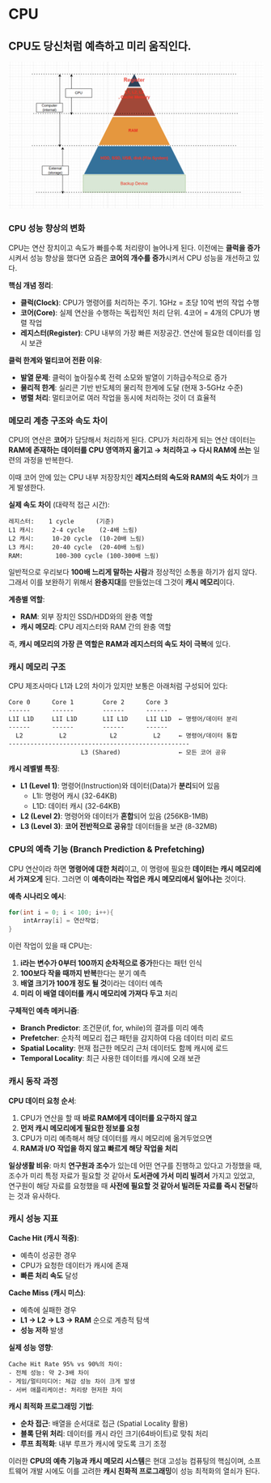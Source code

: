 # CPU

## CPU도 당신처럼 예측하고 미리 움직인다.
  
![img_2.png](../../static/img_2.png)  

### CPU 성능 향상의 변화

CPU는 연산 장치이고 속도가 빠를수록 처리량이 늘어나게 된다. 이전에는 **클럭을 증가**시켜서 성능 향상을 했다면 요즘은 **코어의 개수를 증가**시켜서 CPU 성능을 개선하고 있다.

**핵심 개념 정리**:

- **클럭(Clock)**: CPU가 명령어를 처리하는 주기. 1GHz = 초당 10억 번의 작업 수행
- **코어(Core)**: 실제 연산을 수행하는 독립적인 처리 단위. 4코어 = 4개의 CPU가 병렬 작업
- **레지스터(Register)**: CPU 내부의 가장 빠른 저장공간. 연산에 필요한 데이터를 임시 보관

**클럭 한계와 멀티코어 전환 이유**:

- **발열 문제**: 클럭이 높아질수록 전력 소모와 발열이 기하급수적으로 증가
- **물리적 한계**: 실리콘 기반 반도체의 물리적 한계에 도달 (현재 3-5GHz 수준)
- **병렬 처리**: 멀티코어로 여러 작업을 동시에 처리하는 것이 더 효율적

### 메모리 계층 구조와 속도 차이

CPU의 연산은 **코어**가 담당해서 처리하게 된다. CPU가 처리하게 되는 연산 데이터는 **RAM에 존재하는 데이터를 CPU 영역까지 옮기고 → 처리하고 → 다시 RAM에 쓰는** 일련의 과정을 반복한다.

이때 코어 안에 있는 CPU 내부 저장장치인 **레지스터의 속도와 RAM의 속도 차이**가 크게 발생한다.

**실제 속도 차이** (대략적 접근 시간):

```
레지스터:    1 cycle      (기준)
L1 캐시:     2-4 cycle    (2-4배 느림)
L2 캐시:     10-20 cycle  (10-20배 느림)  
L3 캐시:     20-40 cycle  (20-40배 느림)
RAM:         100-300 cycle (100-300배 느림)
```

일반적으로 우리보다 **100배 느리게 말하는 사람**과 정상적인 소통을 하기가 쉽지 않다. 그래서 이를 보완하기 위해서 **완충지대**를 만들었는데 그것이 **캐시 메모리**이다.

**계층별 역할**:

- **RAM**: 외부 장치인 SSD/HDD와의 완충 역할
- **캐시 메모리**: CPU 레지스터와 RAM 간의 완충 역할

즉, **캐시 메모리의 가장 큰 역할은 RAM과 레지스터의 속도 차이 극복**에 있다.

### 캐시 메모리 구조

CPU 제조사마다 L1과 L2의 차이가 있지만 보통은 아래처럼 구성되어 있다:

```
Core 0      Core 1        Core 2      Core 3
------      ------        ------      ------
L1I L1D     L1I L1D       L1I L1D     L1I L1D  ← 명령어/데이터 분리
------      ------        ------      ------
  L2          L2            L2          L2     ← 명령어/데이터 통합
--------------------------------------------------
                    L3 (Shared)                ← 모든 코어 공유
```

**캐시 레벨별 특징**:

- **L1 (Level 1)**: 명령어(Instruction)와 데이터(Data)가 **분리**되어 있음
    - L1I: 명령어 캐시 (32-64KB)
    - L1D: 데이터 캐시 (32-64KB)
- **L2 (Level 2)**: 명령어와 데이터가 **혼합**되어 있음 (256KB-1MB)
- **L3 (Level 3)**: **코어 전반적으로 공유**할 데이터들을 보관 (8-32MB)

### CPU의 예측 기능 (Branch Prediction & Prefetching)

CPU 연산이라 하면 **명령어에 대한 처리**이고, 이 명령에 필요한 **데이터는 캐시 메모리에서 가져오게** 된다. 그러면 이 **예측이라는 작업은 캐시 메모리에서 일어나는** 것이다.

**예측 시나리오 예시**:

```java
for(int i = 0; i < 100; i++){
    intArray[i] = 연산작업;
}
```

이런 작업이 있을 때 CPU는:

1. **i라는 변수가 0부터 100까지 순차적으로 증가**한다는 패턴 인식
2. **100보다 작을 때까지 반복**한다는 분기 예측
3. **배열 크기가 100개 정도 될 것**이라는 데이터 예측
4. **미리 이 배열 데이터를 캐시 메모리에 가져다 두고** 처리

**구체적인 예측 메커니즘**:

- **Branch Predictor**: 조건문(if, for, while)의 결과를 미리 예측
- **Prefetcher**: 순차적 메모리 접근 패턴을 감지하여 다음 데이터 미리 로드
- **Spatial Locality**: 현재 접근한 메모리 근처 데이터도 함께 캐시에 로드
- **Temporal Locality**: 최근 사용한 데이터를 캐시에 오래 보관

### 캐시 동작 과정

**CPU 데이터 요청 순서**:

1. CPU가 연산을 할 때 **바로 RAM에게 데이터를 요구하지 않고**
2. **먼저 캐시 메모리에게 필요한 정보를 요청**
3. CPU가 미리 예측해서 해당 데이터를 캐시 메모리에 옮겨두었으면
4. **RAM과 I/O 작업을 하지 않고 빠르게 해당 작업을 처리**

**일상생활 비유**:
마치 **연구원과 조수**가 있는데 어떤 연구를 진행하고 있다고 가정했을 때, 조수가 미리 특정 자료가 필요할 것 같아서 **도서관에 가서 미리 빌려서** 가지고 있었고, 연구원이 해당 자료를 요청했을 때 **사전에 필요할 것 같아서 빌려둔 자료를 즉시 전달**하는 것과 유사하다.

### 캐시 성능 지표

**Cache Hit (캐시 적중)**:

- 예측이 성공한 경우
- CPU가 요청한 데이터가 캐시에 존재
- **빠른 처리 속도** 달성

**Cache Miss (캐시 미스)**:

- 예측에 실패한 경우
- **L1 → L2 → L3 → RAM** 순으로 계층적 탐색
- **성능 저하** 발생

**실제 성능 영향**:

```
Cache Hit Rate 95% vs 90%의 차이:
- 전체 성능: 약 2-3배 차이
- 게임/멀티미디어: 체감 성능 차이 크게 발생
- 서버 애플리케이션: 처리량 현저한 차이
```

**캐시 최적화 프로그래밍 기법**:

- **순차 접근**: 배열을 순서대로 접근 (Spatial Locality 활용)
- **블록 단위 처리**: 데이터를 캐시 라인 크기(64바이트)로 맞춰 처리
- **루프 최적화**: 내부 루프가 캐시에 맞도록 크기 조정

이러한 **CPU의 예측 기능과 캐시 메모리 시스템**은 현대 고성능 컴퓨팅의 핵심이며, 소프트웨어 개발 시에도 이를 고려한 **캐시 친화적 프로그래밍**이 성능 최적화의 열쇠가 된다.